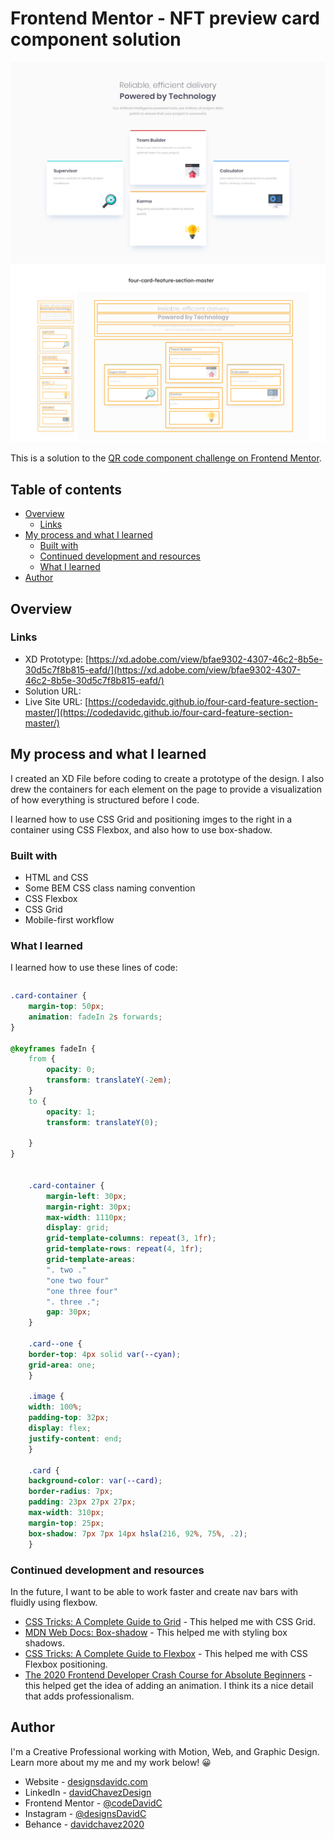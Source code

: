 # Frontend Mentor - NFT preview card component solution

![Web design layout of front end mentor QR Code Component Solution](./design/desktop-design.jpg)
![Web page design with drawn out box containers](./design/Container%20Outline.jpg)

This is a solution to the [QR code component challenge on Frontend Mentor](https://www.frontendmentor.io/challenges/).

## Table of contents

- [Overview](#overview)
  - [Links](#links)
- [My process and what I learned](#my-process-and-what-i-learned)
  - [Built with](#built-with)
  - [Continued development and resources](#continued-development-and-resources)
  - [What I learned](#what-i-learned)
- [Author](#author)


## Overview

### Links

- XD Prototype: [https://xd.adobe.com/view/bfae9302-4307-46c2-8b5e-30d5c7f8b815-eafd/](https://xd.adobe.com/view/bfae9302-4307-46c2-8b5e-30d5c7f8b815-eafd/)
- Solution URL: []()
- Live Site URL: [https://codedavidc.github.io/four-card-feature-section-master/](https://codedavidc.github.io/four-card-feature-section-master/)


## My process and what I learned

I created an XD File before coding to create a prototype of the design. I also drew the containers for each element on the page to provide a visualization of how everything is structured before I code.

I learned how to use CSS Grid and positioning imges to the right in a container using CSS Flexbox, and also how to use box-shadow. 


### Built with

- HTML and CSS
- Some BEM CSS class naming convention
- CSS Flexbox
- CSS Grid
- Mobile-first workflow


### What I learned

I learned how to use these lines of code:

```html

```
```css
.card-container {
    margin-top: 50px;
    animation: fadeIn 2s forwards;
}

@keyframes fadeIn {
    from {
        opacity: 0;
        transform: translateY(-2em);
    }
    to {
        opacity: 1;
        transform: translateY(0);

    }
}


    .card-container {
        margin-left: 30px;
        margin-right: 30px;
        max-width: 1110px;
        display: grid;
        grid-template-columns: repeat(3, 1fr);
        grid-template-rows: repeat(4, 1fr);
        grid-template-areas: 
        ". two ."
        "one two four"
        "one three four"
        ". three .";
        gap: 30px;
    }

    .card--one {
    border-top: 4px solid var(--cyan);
    grid-area: one;
    }
    
    .image {
    width: 100%;
    padding-top: 32px;
    display: flex;
    justify-content: end;
    }

    .card {
    background-color: var(--card);
    border-radius: 7px;
    padding: 23px 27px 27px;
    max-width: 310px;
    margin-top: 25px;
    box-shadow: 7px 7px 14px hsla(216, 92%, 75%, .2);
    }

```


### Continued development and resources

In the future, I want to be able to work faster and create nav bars with fluidly using flexbow. 

- [CSS Tricks: A Complete Guide to Grid](https://css-tricks.com/snippets/css/complete-guide-grid/) - This helped me with CSS Grid.
- [MDN Web Docs: Box-shadow](https://developer.mozilla.org/en-US/docs/Web/CSS/box-shadow) - This helped me with styling box shadows.
- [CSS Tricks: A Complete Guide to Flexbox](https://css-tricks.com/snippets/css/a-guide-to-flexbox/) - This helped me with CSS Flexbox positioning. 
- [The 2020 Frontend Developer Crash Course for Absolute Beginners](https://www.youtube.com/watch?v=QA0XpGhiz5w&list=WL&index=1&t=7130s) - this helped get the idea of adding an animation. I think its a nice detail that adds professionalism.


## Author

I'm a Creative Professional working with Motion, Web, and Graphic Design. 
Learn more about my me and my work below! 😀

- Website - [designsdavidc.com](https://www.designsdavidc.com)
- LinkedIn - [davidChavezDesign](https://www.linkedin.com/in/davidchavezdesign/)
- Frontend Mentor - [@codeDavidC](https://www.frontendmentor.io/profile/codeDavidC)
- Instagram - [@designsDavidC](https://www.instagram.com/designsdavidc/)
- Behance - [davidchavez2020](https://www.behance.net/davidchavez2020)
